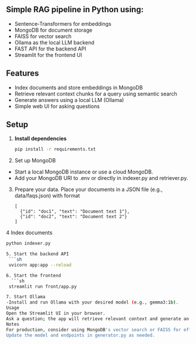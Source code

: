 ## Simple RAG pipeline in Python using:

- Sentence‑Transformers for embeddings
- MongoDB for document storage
- FAISS for vector search
- Ollama as the local LLM backend
- FAST API for the backend API
- Streamlit for the frontend UI

## Features

- Index documents and store embeddings in MongoDB
- Retrieve relevant context chunks for a query using semantic search
- Generate answers using a local LLM (Ollama)
- Simple web UI for asking questions

## Setup

1. **Install dependencies**

   ```sh
   pip install -r requirements.txt

2. Set up MongoDB

  - Start a local MongoDB instance or use a cloud MongoDB.
  - Add your MongoDB URI to .env or directly in indexer.py and retriever.py. 

3. Prepare your data. Place your documents in a JSON file (e.g., data/faqs.json) with format
    ```
    [
      {"id": "doc1", "text": "Document text 1"},
      {"id": "doc2", "text": "Document text 2"}
    ]
    ```
4 Index documents
   ```sh
   python indexer.py

5. Start the backend API
    ```sh
    uvicorn app:app --reload

6. Start the frontend
     ```sh
    streamlit run front/app.py

7. Start Ollama
  -Install and run Ollama with your desired model (e.g., gemma3:1b).
Usage
Open the Streamlit UI in your browser.
Ask a question; the app will retrieve relevant context and generate an answer using the LLM.
Notes
For production, consider using MongoDB's vector search or FAISS for efficient retrieval.
Update the model and endpoints in generator.py as needed.
    










